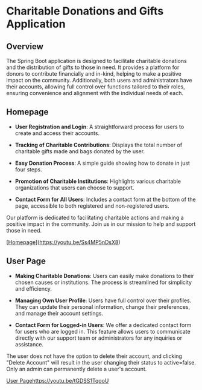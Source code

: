 # Charitable Donations and Gifts Application
## Overview

The Spring Boot application is designed to facilitate charitable donations and the distribution of gifts to those in need. It provides a platform for donors to contribute financially and in-kind, helping to make a positive impact on the community. Additionally, both users and administrators have their accounts, allowing full control over functions tailored to their roles, ensuring convenience and alignment with the individual needs of each.


## Homepage

- **User Registration and Login**: A straightforward process for users to create and access their accounts.

- **Tracking of Charitable Contributions**: Displays the total number of charitable gifts made and bags donated by the user.

- **Easy Donation Process**: A simple guide showing how to donate in just four steps.

- **Promotion of Charitable Institutions**: Highlights various charitable organizations that users can choose to support.

- **Contact Form for All Users**: Includes a contact form at the bottom of the page, accessible to both registered and non-registered users.

Our platform is dedicated to facilitating charitable actions and making a positive impact in the community. Join us in our mission to help and support those in need. 


[[Homepage](https://youtu.be/Ss4MP5nDsX8)](https://youtu.be/Ss4MP5nDsX8)



## User Page

- **Making Charitable Donations**: Users can easily make donations to their chosen causes or institutions. The process is streamlined for simplicity and efficiency.

- **Managing Own User Profile**: Users have full control over their profiles. They can update their personal information, change their preferences, and manage their account settings.

- **Contact Form for Logged-in Users**: We offer a dedicated contact form for users who are logged in. This feature allows users to communicate directly with our support team or administrators for any inquiries or assistance.

The user does not have the option to delete their account, and clicking "Delete Account" will result in the user changing their status to active=false.
Only an admin can permanently delete a user's account.


[User Page](https://youtu.be/tGDSS1TqooU)https://youtu.be/tGDSS1TqooU
